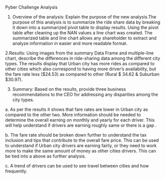 Pyber Challenge Analysis
   
   1. Overview of the analysis: Explain the purpose of the new analysis.The purpose of this analysis is to summarize the ride share data by breaking it down into a      summarized pivot table to display results. Using the pivot table after cleaning up     the NAN values a line chart was created. The summarized table and line chart allows any shareholder to extract and analyze information in easier and more readable format. 

   2.Results: Using images from the summary Data Frame and multiple-line chart, describe the differences in ride-sharing data among the different city types.
The results display that Urban city has more rides as compared to other cities which also correspond to having more driver’s availability, but the fare rate less ($24.53) as compared to other (Rural $ 34.62 & Suburban $30.97). 

   3. Summary: Based on the results, provide three business recommendations to the CEO for addressing any disparities among the city types.

   a. As per the results it shows that fare rates are lower in Urban city as compared to the other two. More information should be needed to determine the overall earning on monthly and yearly for each driver. This will help understand if drivers are earning roughly same or there is a gap .

   b. The fare rate should be broken down further to understand the tax inclusion and tips that contribute to the overall fare price. This can be used to understand if Urban city drivers are earning fairly, or they need to work more to make the same amount of money as other  cities drivers. This can be tied into a above as further analysis. 

   c. A trend of drivers can be used to see travel between cities and how frequently.



